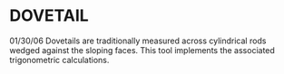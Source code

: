﻿# DOVETAIL
01/30/06	Dovetails are traditionally measured across cylindrical rods wedged against the sloping faces. This tool implements the associated trigonometric calculations.


